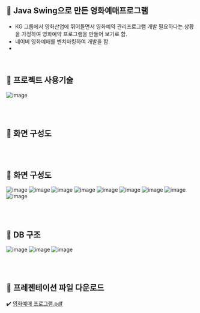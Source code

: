 ## :rocket: Java Swing으로 만든 영화예매프로그램 <br/>

- KG 그룹에서 영화산업에 뛰어들면서 영화예약 관리프로그램 개발 필요하다는 상황을 가정하여 영화예약 프로그램을 만들어 보기로 함. 
- 네이버 영화예매를 벤치마킹하여 개발을 함 
- 
<br>

##  :rocket: 프로젝트 사용기술 
![image](https://user-images.githubusercontent.com/55049159/118472504-e05fd200-b743-11eb-98df-df7069382912.png)

<br>
<br>

##  :rocket: 화면 구성도 

<br>
<br>

##  :rocket: 화면 구성도 
![image](https://user-images.githubusercontent.com/55049159/118473567-16518600-b745-11eb-89e3-7e4f428bd194.png)
![image](https://user-images.githubusercontent.com/55049159/118473633-28332900-b745-11eb-9d61-699c3fb35638.png)
![image](https://user-images.githubusercontent.com/55049159/118473779-51ec5000-b745-11eb-8644-c8e76a87db85.png)
![image](https://user-images.githubusercontent.com/55049159/118473884-6b8d9780-b745-11eb-99cc-413fda41456d.png)
![image](https://user-images.githubusercontent.com/55049159/118473925-7811f000-b745-11eb-8f7d-0efac128406a.png)
![image](https://user-images.githubusercontent.com/55049159/118473985-89f39300-b745-11eb-878a-ce824256cedb.png)
![image](https://user-images.githubusercontent.com/55049159/118474037-9aa40900-b745-11eb-9faa-fccf53f4a98d.png)
![image](https://user-images.githubusercontent.com/55049159/118474086-a55e9e00-b745-11eb-8d34-90ab40e8271d.png)
![image](https://user-images.githubusercontent.com/55049159/118474153-b6a7aa80-b745-11eb-9592-b85b43c25100.png)


<br>
<br>

##  :rocket: DB 구조
![image](https://user-images.githubusercontent.com/55049159/118472693-13a26100-b744-11eb-80b3-3573234e8bca.png)
![image](https://user-images.githubusercontent.com/55049159/118472736-26b53100-b744-11eb-91bb-851ac662953f.png)
![image](https://user-images.githubusercontent.com/55049159/118472841-451b2c80-b744-11eb-92da-e4b12ae59c4b.png)

<br>
<br>

##  :rocket: 프레젠테이션 파일 다운로드

:heavy_check_mark: [영화예매 프로그램.pdf](https://github.com/jaero0725/MovieReservationProject/files/6493121/default.pdf)


